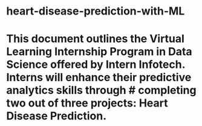 # heart-disease-prediction-with-ML
# This document outlines the **Virtual Learning Internship Program in Data Science** offered by Intern Infotech. Interns will enhance their predictive analytics skills through # completing **two out of three projects**: Heart Disease Prediction.
